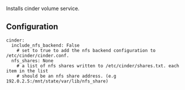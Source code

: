 Installs cinder volume service.

Configuration
-------------

    cinder:
      include_nfs_backend: False
        # set to true to add the nfs backend configuration to /etc/cinder/cinder.conf.
      nfs_shares: None
        # a list of nfs shares written to /etc/cinder/shares.txt. each item in the list
        # should be an nfs share address. (e.g 192.0.2.5:/mnt/state/var/lib/nfs_share)
